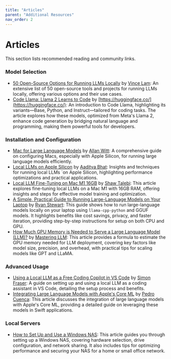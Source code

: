 ```yaml
---
title: "Articles"
parent: "Additional Resources"
nav_order: 2
---
```

# Articles

This section lists recommended reading and community links.



### Model Selection

* [50 Open-Source Options for Running LLMs Locally](https://medium.com/thedeephub/50-open-source-options-for-running-llms-locally-db1ec6f5a54f) by [Vince Lam](https://medium.com/@vince-lam): An extensive list of 50 open-source tools and projects for running LLMs locally, offering various options and their use cases.
* [Code Llama: Llama 2 Learns to Code](https://huggingface.co/blog/codellama) by [https://huggingface.co/](https://huggingface.co/): An introduction to Code Llama, highlighting its variants—Base, Python, and Instruct—tailored for coding tasks. The article explores how these models, optimized from Meta's Llama 2, enhance code generation by bridging natural language and programming, making them powerful tools for developers.

### Installation and Configuration

* [Mac for Large Language Models](https://www.hardware-corner.net/guides/mac-for-large-language-models/) by [Allan Witt](https://www.hardware-corner.net/): A comprehensive guide on configuring Macs, especially with Apple Silicon, for running large language models efficiently.
* [Local LLMs on Apple Silicon](https://medium.com/@aadityaubhat/local-llms-on-apple-silicon-39194de71ab7) by [Aaditya Bhat](https://medium.com/@aadityaubhat): Insights and techniques for running local LLMs \`on Apple Silicon, highlighting performance optimizations and practical applications.
* [Local LLM Fine-Tuning on Mac M1 16GB](https://towardsdatascience.com/local-llm-fine-tuning-on-mac-m1-16gb-f59f4f598be7) by [Shaw Talebi](https://shawhin.medium.com/): This article explores fine-tuning local LLMs on a Mac M1 with 16GB RAM, offering insights and steps for effective model training and optimization.
* [A Simple, Practical Guide to Running Large-Language Models on Your Laptop](https://medium.com/predict/a-simple-comprehensive-guide-to-running-large-language-models-locally-on-cpu-and-or-gpu-using-c0c2a8483eee) by [Ryan Stewart](https://medium.com/@ryanstewart): This guide shows how to run large-language models locally on your laptop using `llama-cpp-python` and GGUF models. It highlights benefits like cost savings, privacy, and faster iteration, providing step-by-step instructions for setup on both CPU and GPU.
* [How Much GPU Memory is Needed to Serve a Large Language Model (LLM)?](https://medium.com/@masteringllm/how-much-gpu-memory-is-needed-to-serve-a-large-languagemodel-llm-b1899bb2ab5d) by [Mastering LLM](https://medium.com/@masteringllm): This article provides a formula to estimate the GPU memory needed for LLM deployment, covering key factors like model size, precision, and overhead, with practical tips for scaling models like GPT and LLaMA.


### Advanced Usage

* [Using a Local LLM as a Free Coding Copilot in VS Code](https://medium.com/@smfraser/how-to-use-a-local-llm-as-a-free-coding-copilot-in-vs-code-6dffc053369d) by [Simon Fraser](https://medium.com/@smfraser): A guide on setting up and using a local LLM as a coding assistant in VS Code, detailing the setup process and benefits.
* [Integrating Large Language Models with Apple's Core ML](https://huggingface.co/blog/swift-coreml-llm) by [Pedro Cuenca](https://huggingface.co/pcuenq): This article discusses the integration of large language models with Apple's Core ML, providing a detailed guide on leveraging these models in Swift applications.

### Local Servers

- [How to Set Up and Use a Windows NAS](https://www.xda-developers.com/how-to-set-up-and-use-windows-nas/): This article guides you through setting up a Windows NAS, covering hardware selection, drive configuration, and network sharing. It also includes tips for optimizing performance and securing your NAS for a home or small office network.
